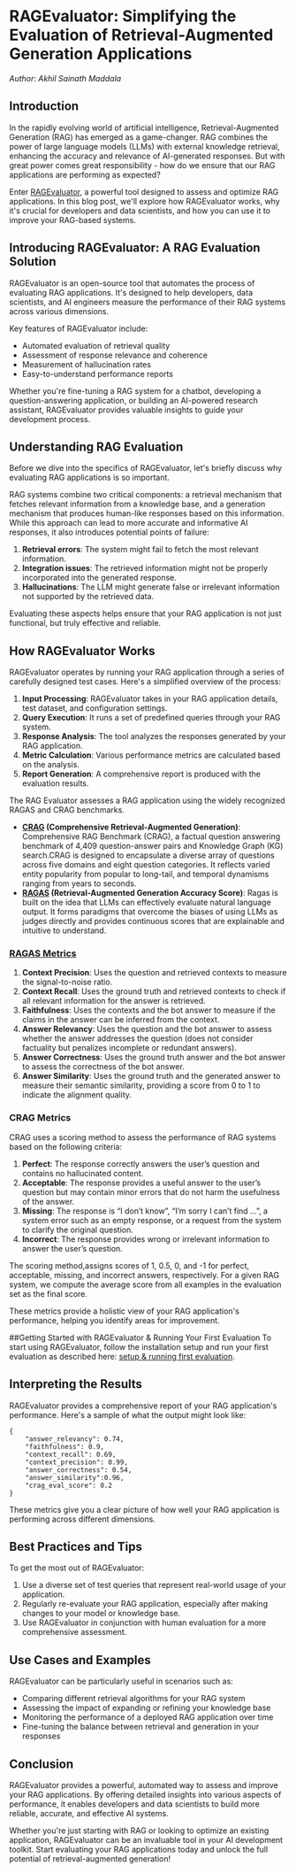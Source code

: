 
# RAGEvaluator: Simplifying the Evaluation of Retrieval-Augmented Generation Applications

*Author: Akhil Sainath Maddala*


## Introduction

In the rapidly evolving world of artificial intelligence, Retrieval-Augmented Generation (RAG) has emerged as a game-changer. RAG combines the power of large language models (LLMs) with external knowledge retrieval, enhancing the accuracy and relevance of AI-generated responses. But with great power comes great responsibility - how do we ensure that our RAG applications are performing as expected?

Enter [RAGEvaluator](https://github.com/Koredotcom/SearchAssist-Toolkit/tree/master/Evaluation/RAG_Evaluator), a powerful tool designed to assess and optimize RAG applications. In this blog post, we'll explore how RAGEvaluator works, why it's crucial for developers and data scientists, and how you can use it to improve your RAG-based systems.

## Introducing RAGEvaluator: A RAG Evaluation Solution

RAGEvaluator is an open-source tool that automates the process of evaluating RAG applications. It's designed to help developers, data scientists, and AI engineers measure the performance of their RAG systems across various dimensions.

Key features of RAGEvaluator include:

- Automated evaluation of retrieval quality
- Assessment of response relevance and coherence
- Measurement of hallucination rates
- Easy-to-understand performance reports

Whether you're fine-tuning a RAG system for a chatbot, developing a question-answering application, or building an AI-powered research assistant, RAGEvaluator provides valuable insights to guide your development process.

## Understanding RAG Evaluation

Before we dive into the specifics of RAGEvaluator, let's briefly discuss why evaluating RAG applications is so important.

RAG systems combine two critical components: a retrieval mechanism that fetches relevant information from a knowledge base, and a generation mechanism that produces human-like responses based on this information. While this approach can lead to more accurate and informative AI responses, it also introduces potential points of failure:

1. **Retrieval errors**: The system might fail to fetch the most relevant information.
2. **Integration issues**: The retrieved information might not be properly incorporated into the generated response.
3. **Hallucinations**: The LLM might generate false or irrelevant information not supported by the retrieved data.

Evaluating these aspects helps ensure that your RAG application is not just functional, but truly effective and reliable.

## How RAGEvaluator Works

RAGEvaluator operates by running your RAG application through a series of carefully designed test cases. Here's a simplified overview of the process:

1. **Input Processing**: RAGEvaluator takes in your RAG application details, test dataset, and configuration settings.
2. **Query Execution**: It runs a set of predefined queries through your RAG system.
3. **Response Analysis**: The tool analyzes the responses generated by your RAG application.
4. **Metric Calculation**: Various performance metrics are calculated based on the analysis.
5. **Report Generation**: A comprehensive report is produced with the evaluation results.

The RAG Evaluator assesses a RAG application using the widely recognized RAGAS and CRAG benchmarks.

- **[CRAG](https://arxiv.org/pdf/2406.04744) (Comprehensive Retrieval-Augmented Generation)**:  Comprehensive RAG Benchmark (CRAG), a factual question answering benchmark of 4,409 question-answer pairs and Knowledge Graph (KG) search.CRAG is designed to encapsulate a diverse array of questions across five domains and eight question categories. It reflects varied entity popularity from popular to long-tail, and temporal dynamisms ranging from years to seconds.
- **[RAGAS](https://arxiv.org/pdf/2309.15217) (Retrieval-Augmented Generation Accuracy Score)**: Ragas is built on the idea that LLMs can effectively evaluate natural language output. It forms paradigms that overcome the biases of using LLMs as judges directly and provides continuous scores that are explainable and intuitive to understand.

### [RAGAS Metrics](https://docs.ragas.io/en/latest/concepts/metrics/index.html)

1. **Context Precision**: Uses the question and retrieved contexts to measure the signal-to-noise ratio.
2. **Context Recall**: Uses the ground truth and retrieved contexts to check if all relevant information for the answer is retrieved.
3. **Faithfulness**: Uses the contexts and the bot answer to measure if the claims in the answer can be inferred from the context.
4. **Answer Relevancy**: Uses the question and the bot answer to assess whether the answer addresses the question (does not consider factuality but penalizes incomplete or redundant answers).
5. **Answer Correctness**: Uses the ground truth answer and the bot answer to assess the correctness of the bot answer.
6. **Answer Similarity**: Uses the ground truth and the generated answer to measure their semantic similarity, providing a score from 0 to 1 to indicate the alignment quality.

### CRAG Metrics

CRAG uses a scoring method to assess the performance of RAG systems based on the following criteria:

1. **Perfect**: The response correctly answers the user’s question and contains no hallucinated content.
2. **Acceptable**: The response provides a useful answer to the user’s question but may contain minor errors that do not harm the usefulness of the answer.
3. **Missing**: The response is “I don’t know”, “I’m sorry I can’t find ...”, a system error such as an empty response, or a request from the system to clarify the original question.
4. **Incorrect**: The response provides wrong or irrelevant information to answer the user’s question.

The scoring method,assigns scores of 1, 0.5, 0, and -1 for perfect, acceptable, missing, and incorrect answers, respectively. For a given RAG system, we compute the average score from all examples in the evaluation set as the final score.

These metrics provide a holistic view of your RAG application's performance, helping you identify areas for improvement.

##Getting Started with RAGEvaluator & Running Your First Evaluation
To start using RAGEvaluator, follow the installation setup and run your first evaluation as described here: [setup & running first evaluation](https://github.com/Koredotcom/SearchAssist-Toolkit/blob/akhilm/rag_evaluator/Evaluation/RAG_Evaluator/README.md).

## Interpreting the Results

RAGEvaluator provides a comprehensive report of your RAG application's performance. Here's a sample of what the output might look like:

```json5
{
    "answer_relevancy": 0.74,
    "faithfulness": 0.9,
    "context_recall": 0.69,
    "context_precision": 0.99,
    "answer_correctness": 0.54,
    "answer_similarity":0.96,
    "crag_eval_score": 0.2
}
```

These metrics give you a clear picture of how well your RAG application is performing across different dimensions.

## Best Practices and Tips

To get the most out of RAGEvaluator:

1. Use a diverse set of test queries that represent real-world usage of your application.
2. Regularly re-evaluate your RAG application, especially after making changes to your model or knowledge base.
3. Use RAGEvaluator in conjunction with human evaluation for a more comprehensive assessment.

## Use Cases and Examples

RAGEvaluator can be particularly useful in scenarios such as:

- Comparing different retrieval algorithms for your RAG system
- Assessing the impact of expanding or refining your knowledge base
- Monitoring the performance of a deployed RAG application over time
- Fine-tuning the balance between retrieval and generation in your responses

## Conclusion

RAGEvaluator provides a powerful, automated way to assess and improve your RAG applications. By offering detailed insights into various aspects of performance, it enables developers and data scientists to build more reliable, accurate, and effective AI systems.

Whether you're just starting with RAG or looking to optimize an existing application, RAGEvaluator can be an invaluable tool in your AI development toolkit. Start evaluating your RAG applications today and unlock the full potential of retrieval-augmented generation!
